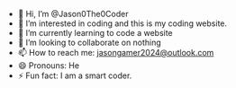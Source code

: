 - 👋 Hi, I’m @Jason0The0Coder
- 👀 I’m interested in coding and this is my coding website.
- 🌱 I’m currently learning to code a website
- 💞️ I’m looking to collaborate on nothing
- 📫 How to reach me: jasongamer2024@outlook.com
- 😄 Pronouns: He
- ⚡ Fun fact: I am a smart coder.

<!---
Jason0The0Coder/Jason0The0Coder is a ✨ special ✨ repository because its `README.md` (this file) appears on your GitHub profile.
You can click the Preview link to take a look at your changes.
--->
